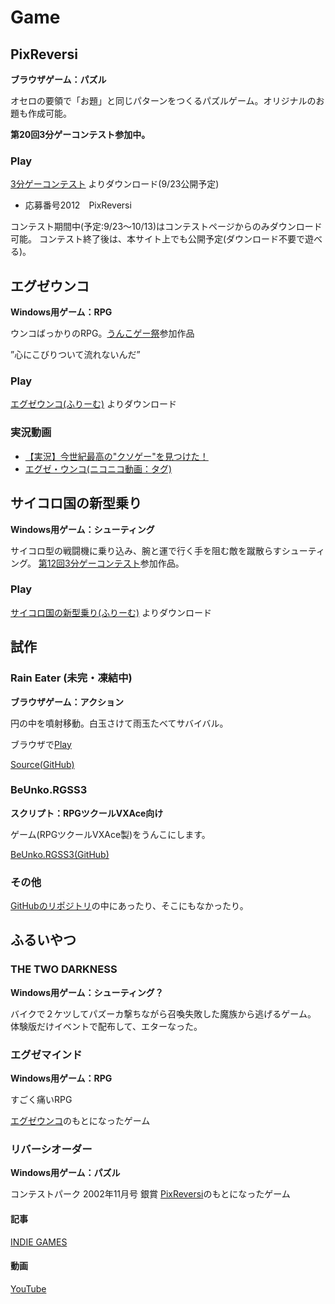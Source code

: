 # Game

## PixReversi
**ブラウザゲーム：パズル**

オセロの要領で「お題」と同じパターンをつくるパズルゲーム。オリジナルのお題も作成可能。

**第20回3分ゲーコンテスト参加中。**

### Play
[3分ゲーコンテスト](http://3punge.jp) よりダウンロード(9/23公開予定)

 - 応募番号2012　PixReversi


コンテスト期間中(予定:9/23～10/13)はコンテストページからのみダウンロード可能。
コンテスト終了後は、本サイト上でも公開予定(ダウンロード不要で遊べる)。

## エグゼウンコ
**Windows用ゲーム：RPG**


ウンコばっかりのRPG。[うんこゲー祭](http://unkomatsuri.webcrow.jp/)参加作品

”心にこびりついて流れないんだ”

### Play
[エグゼウンコ(ふりーむ)](http://www.freem.ne.jp/win/game/6814) よりダウンロード

### 実況動画
- [【実況】今世紀最高の"クソゲー"を見つけた！](http://www.nicovideo.jp/watch/sm23616236)
- [エグゼ・ウンコ(ニコニコ動画：タグ)](http://www.nicovideo.jp/tag/%E3%82%A8%E3%82%B0%E3%82%BC%E3%83%BB%E3%82%A6%E3%83%B3%E3%82%B3)

## サイコロ国の新型乗り
**Windows用ゲーム：シューティング**

サイコロ型の戦闘機に乗り込み、腕と運で行く手を阻む敵を蹴散らすシューティング。
[第12回3分ゲーコンテスト](http://3pgmatome.web.fc2.com/#a12)参加作品。

### Play

[サイコロ国の新型乗り(ふりーむ)](http://www.freem.ne.jp/win/game/1297) よりダウンロード

## 試作
### Rain Eater (未完・凍結中)
**ブラウザゲーム：アクション**

円の中を噴射移動。白玉さけて雨玉たべてサバイバル。

ブラウザで[Play](http://chunkof.github.io/rain_eater/)

[Source(GitHub)](https://github.com/chunkof/rain_eater)

### BeUnko.RGSS3
**スクリプト：RPGツクールVXAce向け**

ゲーム(RPGツクールVXAce製)をうんこにします。

[BeUnko.RGSS3(GitHub)](https://github.com/chunkof/BeUnko.RGSS3)

### その他

[GitHubのリポジトリ](https://github.com/chunkof?tab=repositories)の中にあったり、そこにもなかったり。

## ふるいやつ


### THE TWO DARKNESS
**Windows用ゲーム：シューティング？**

バイクで２ケツしてパズーカ撃ちながら召喚失敗した魔族から逃げるゲーム。
体験版だけイベントで配布して、エターなった。


### エグゼマインド
**Windows用ゲーム：RPG**

すごく痛いRPG

[エグゼウンコ](エグゼウンコ)のもとになったゲーム

### リバーシオーダー
**Windows用ゲーム：パズル**

コンテストパーク 2002年11月号 銀賞
[PixReversi](#PixReversi)のもとになったゲーム

#### 記事

[INDIE GAMES](http://indiegames.com/2011/02/freeware_game_pick_reverse_ord.html)

#### 動画
[YouTube](https://www.youtube.com/watch?v=YfkJpzbufNs)

